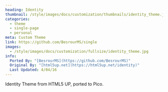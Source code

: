```yaml
---
heading: Identity
thumbnail: /style/images/docs/customization/thumbnails/identity_theme.jpg
categories:
  - theme
  - single-page
  - personal
meta: Custom Theme
link: https://github.com/BesrourMS/single
images:
  - /style/images/docs/customization/fullsize/identity_theme.jpg
info:
  Ported By: "[BesrourMS](https://github.com/BesrourMS)"
  Original By: "[html5up.net](https://html5up.net/identity)"
  Last Updated: 4/04/16
---
```

Identity Theme from HTML5 UP, ported to Pico.
